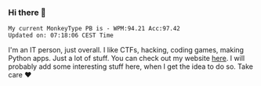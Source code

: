 ### Hi there 👋
<!-- PB START -->
```
My current MonkeyType PB is - WPM:94.21 Acc:97.42
Updated on: 07:18:06 CEST Time
```
<!-- PB END -->
I'm an IT person, just overall. I like CTFs, hacking, coding games, making Python apps. Just a lot of stuff.
You can check out my website [here](https://skill3472.github.io/).
I will probably add some interesting stuff here, when I get the idea to do so. Take care ❤️
